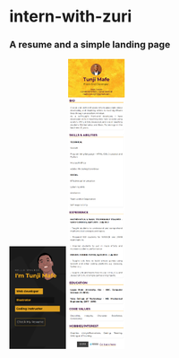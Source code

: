 # intern-with-zuri
### A resume and a simple landing page <br />
<img src="md/printName.png" alt="landing-page" width="20%" height="20%">
<img src="md/resume.html.png" alt="Resume-page" width="20%" height="20%">
<!-- [Resume page](md/printName.png)

![Landing page](md/resume.html.png) -->
